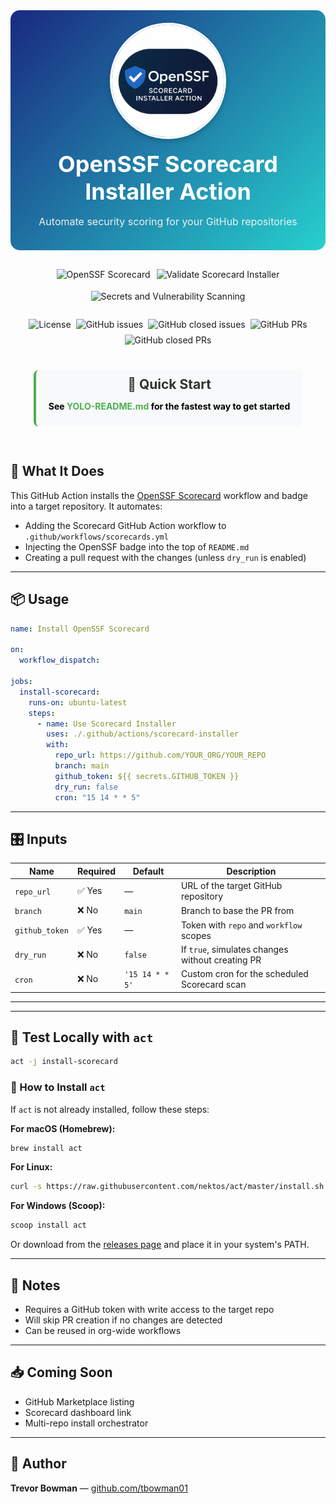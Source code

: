 <div align="center">
  <div style="background: linear-gradient(135deg, #1a2980 0%, #26d0ce 100%); padding: 20px; border-radius: 15px; margin-bottom: 30px;">
    <img src="docs/images/OpenSSF_Scorecard_Installer_Action_Oval.png" alt="OpenSSF Scorecard Installer Action Logo" width="180" height="180" style="border-radius: 50%; border: 3px solid white; box-shadow: 0 4px 8px rgba(0,0,0,0.2);" />
    <h1 style="color: white; font-size: 36px; margin: 15px 0 5px;">OpenSSF Scorecard Installer Action</h1>
    <p style="color: #f0f0f0; font-size: 16px;">Automate security scoring for your GitHub repositories</p>
  </div>
  
  <div style="display: flex; flex-wrap: wrap; justify-content: center; gap: 10px; margin-bottom: 20px;">
    <a href="https://securityscorecards.dev/viewer/?uri=github.com/tbowman01/scorecard-installer-action" style="text-decoration: none;">
      <img src="https://api.securityscorecards.dev/projects/github.com/tbowman01/scorecard-installer-action/badge" alt="OpenSSF Scorecard" style="height: 25px;" />
    </a>
    <img src="https://github.com/tbowman01/scorecard-installer-action/workflows/Validate%20Scorecard%20Installer/badge.svg" alt="Validate Scorecard Installer" style="height: 25px;" />
    <img src="https://github.com/tbowman01/scorecard-installer-action/workflows/Secrets%20and%20Vulnerability%20Scanning/badge.svg" alt="Secrets and Vulnerability Scanning" style="height: 25px;" />
  </div>

  <div style="display: flex; flex-wrap: wrap; justify-content: center; gap: 8px; margin-bottom: 40px;">
    <img src="https://img.shields.io/github/license/tbowman01/scorecard-installer-action" alt="License" />
    <img src="https://img.shields.io/github/issues/tbowman01/scorecard-installer-action" alt="GitHub issues" />
    <img src="https://img.shields.io/github/issues-closed-raw/tbowman01/scorecard-installer-action" alt="GitHub closed issues" />
    <img src="https://img.shields.io/github/issues-pr-raw/tbowman01/scorecard-installer-action?color=brightgreen" alt="GitHub PRs" />
    <img src="https://img.shields.io/github/issues-pr-closed-raw/tbowman01/scorecard-installer-action?color=green" alt="GitHub closed PRs" />
  </div>

  <div style="display: inline-block; background-color: #f8f9fa; padding: 10px 20px; border-radius: 8px; border-left: 4px solid #4CAF50; margin-bottom: 30px;">
    <h2 style="margin: 0; color: #333;">🚀 Quick Start</h2>
    <p style="color: #000000; font-weight: bold;">See <a href="YOLO-README.md" style="text-decoration: none; color: #4CAF50; font-weight: bold;">YOLO-README.md </a>for the fastest way to get started</p>
  </div>
</div>


## 🚀 What It Does

This GitHub Action installs the [OpenSSF Scorecard](https://github.com/ossf/scorecard) workflow and badge into a target repository. It automates:

* Adding the Scorecard GitHub Action workflow to `.github/workflows/scorecards.yml`
* Injecting the OpenSSF badge into the top of `README.md`
* Creating a pull request with the changes (unless `dry_run` is enabled)

---

## 📦 Usage

```yaml
name: Install OpenSSF Scorecard

on:
  workflow_dispatch:

jobs:
  install-scorecard:
    runs-on: ubuntu-latest
    steps:
      - name: Use Scorecard Installer
        uses: ./.github/actions/scorecard-installer
        with:
          repo_url: https://github.com/YOUR_ORG/YOUR_REPO
          branch: main
          github_token: ${{ secrets.GITHUB_TOKEN }}
          dry_run: false
          cron: "15 14 * * 5"
```

---

## 🎛 Inputs

| Name           | Required | Default         | Description                                      |
| -------------- | -------- | --------------- | ------------------------------------------------ |
| `repo_url`     | ✅ Yes    | —               | URL of the target GitHub repository              |
| `branch`       | ❌ No     | `main`          | Branch to base the PR from                       |
| `github_token` | ✅ Yes    | —               | Token with `repo` and `workflow` scopes          |
| `dry_run`      | ❌ No     | `false`         | If `true`, simulates changes without creating PR |
| `cron`         | ❌ No     | `'15 14 * * 5'` | Custom cron for the scheduled Scorecard scan     |

---


---

## 🧪 Test Locally with `act`

```bash
act -j install-scorecard
```

### 🔧 How to Install `act`

If `act` is not already installed, follow these steps:

**For macOS (Homebrew):**

```bash
brew install act
```

**For Linux:**

```bash
curl -s https://raw.githubusercontent.com/nektos/act/master/install.sh | sudo bash
```

**For Windows (Scoop):**

```powershell
scoop install act
```

Or download from the [releases page](https://github.com/nektos/act/releases) and place it in your system's PATH.

---

## 📌 Notes

* Requires a GitHub token with write access to the target repo
* Will skip PR creation if no changes are detected
* Can be reused in org-wide workflows

---

## 📥 Coming Soon

* GitHub Marketplace listing
* Scorecard dashboard link
* Multi-repo install orchestrator

---

## 👤 Author

**Trevor Bowman** — [github.com/tbowman01](https://github.com/tbowman01)
